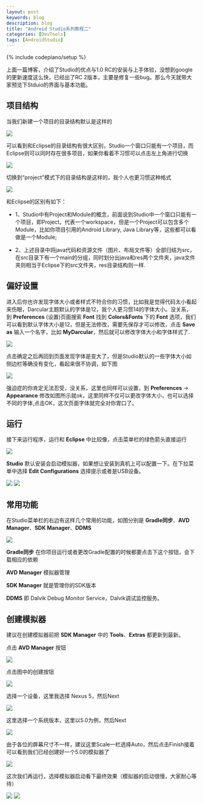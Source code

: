 ```yaml
---
layout: post
keywords: blog
description: blog
title: "Android Studio系列教程二"
categories: [DevTools]
tags: [AndroidStudio]
---
```

{% include codepiano/setup %}

上面一篇博客，介绍了Studio的优点与1.0 RC的安装与上手体验，没想到google的更新速度这么快，已经出了RC 2版本，主要是修复一些bug。那么今天就带大家预览下Stduio的界面与基本功能。

## 项目结构

当我们新建一个项目的目录结构默认是这样的

<img src="/image/summary1.png" />

可以看到和Eclipse的目录结构有很大区别，Studio一个窗口只能有一个项目，而Eclipse则可以同时存在很多项目，如果你看着不习惯可以点击左上角进行切换

<img src="/image/summary2.png" />

切换到“project”模式下的目录结构是这样的，我个人也更习惯这种格式

<img src="/image/summary3.png" />

和Eclipse的区别有如下：

* 1、Studio中有Project和Module的概念，前面说到Studio中一个窗口只能有一个项目，即Project，代表一个workspace，但是一个Project可以包含多个Module，比如你项目引用的Android Library, Java Library等，这些都可以看做是一个Module;

* 2、上述目录中将java代码和资源文件（图片、布局文件等）全部归结为src，在src目录下有一个main的分组，同时划分出java和res两个文件夹，java文件夹则相当于Eclipse下的src文件夹，res目录结构则一样.

## 偏好设置

进入后你也许发现字体大小或者样式不符合你的习惯，比如我是觉得代码太小看起来伤眼，Darcular主题默认的字体是12，我个人更习惯14的字体大小。没关系，到 **Preferences** (设置)页面搜索 **Font** 找到 **Colors&Fonts** 下的 **Font** 选项，我们可以看到默认字体大小是12，但是无法修改，需要先保存才可以修改，点击 **Save as** 输入一个名字，比如 **MyDarcular**，然后就可以修改字体大小和字体样式了.

<img src="/image/preference_font1.png" />

点击确定之后再回到页面发现字体是变大了，但是Studio默认的一些字体大小如侧边栏等确没有变化，看起来很不协调，如下图

<img src="/image/preference_font2.png" />

强迫症的你肯定无法忍受，没关系，这里也同样可以设置，到 **Preferences** -> **Appearance** 修改如图所示就ok，这里同样不仅可以更改字体大小，也可以选择不同的字体,点击OK，这次页面字体就完全对你胃口了。

## 运行

接下来运行程序，运行和 **Eclipse** 中比较像，点击菜单栏的绿色箭头直接运行

<img src="/image/menu1.png" />

**Studio** 默认安装会启动模拟器，如果想让安装到真机上可以配置一下。在下拉菜单中选择 **Edit Configurations** 选择提示或者是USB设备。

<img src="/image/menu2.png" />

<img src="/image/menu3.png" />

## 常用功能

在Studio菜单栏的右边有这样几个常用的功能，如图分别是 **Gradle同步**、**AVD Manager**、**SDK Manager**、**DDMS**

<img src="/image/menu4.png" />

**Gradle同步** 在你项目运行或者更改Gradle配置的时候都要点击下这个按钮，会下载相应的依赖

**AVD Manager** 模拟器管理

**SDK Manager** 就是管理你的SDK版本

**DDMS** 即 Dalvik Debug Monitor Service，Dalvik调试监控服务。

## 创建模拟器

建议在创建模拟器前把 **SDK Manager** 中的 **Tools**、**Extras** 都更新到最新。

点击 **AVD Manager** 按钮

<img src="/image/avd1.png" />

点击图中的创建按钮

<img src="/image/avd2.png" />

选择一个设备，这里我选择 Nexus 5，然后Next

<img src="/image/avd3.png" />

这里选择一个系统版本，这里以5.0为例，然后Next

<img src="/image/avd4.png" />

由于各位的屏幕尺寸不一样，建议这里Scale一栏选择Auto，然后点击Finish接着可以看到我们已经创建好一个5.0的模拟器了

<img src="/image/avd5.png" />

这次我们再运行，选择模拟器启动看下最终效果（模拟器的启动很慢，大家耐心等待）

<img src="/image/select_avd.png" />

<img src="/image/avd6.png" />
